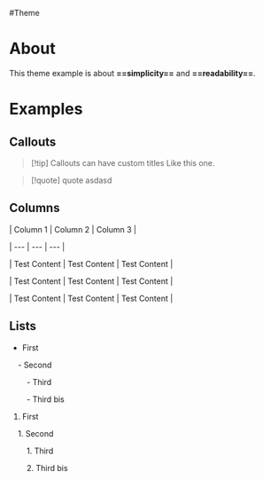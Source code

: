 #Theme

  

# About

  

This theme example is about **==simplicity==** and **==readability==**.

  

# Examples

  

## Callouts

> [!tip] Callouts can have custom titles
> Like this one.

  

>[!quote] quote
>asdasd

## Columns

  

| Column 1 | Column 2 | Column 3 |

| --- | --- | --- |

| Test Content | Test Content | Test Content |

| Test Content | Test Content | Test Content |

| Test Content | Test Content | Test Content |

  

## Lists

  

- First

    - Second

        - Third

        - Third bis

  

1. First

    1. Second

        1. Third

        2. Third bis